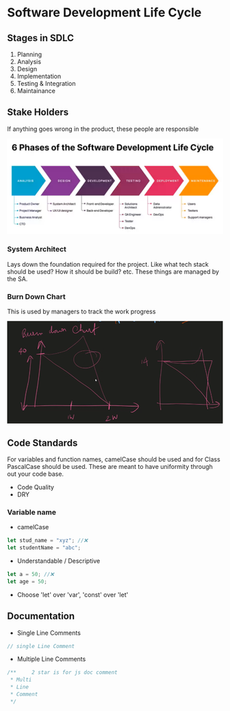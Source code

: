 # Software Development Life Cycle

## Stages in SDLC

1. Planning
2. Analysis
3. Design
4. Implementation
5. Testing & Integration
6. Maintainance

## Stake Holders

If anything goes wrong in the product, these people are responsible

![Phases in SDLC](image-5.png)

### System Architect

Lays down the foundation required for the project. Like what tech stack should be used? How it should be build? etc. These things are managed by the SA.

### Burn Down Chart

This is used by managers to track the work progress

![Burn-down chart](image-6.png)

## Code Standards

For variables and function names, camelCase should be used and for Class PascalCase should be used.
These are meant to have uniformity through out your code base.

- Code Quality
- DRY

### Variable name

- camelCase

```js
let stud_name = "xyz"; //❌
let studentName = "abc";
```

- Understandable / Descriptive

```js
let a = 50; //❌
let age = 50;
```

- Choose 'let' over 'var', 'const' over 'let'

## Documentation
- Single Line Comments
```js
// single Line Comment
```
- Multiple Line Comments
```js
/**     2 star is for js doc comment
 * Multi
 * Line
 * Comment
 */
```